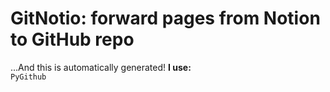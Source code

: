 # GitNotio: forward pages from Notion to GitHub repo 

...And this is automatically generated!
**I use:** \
`PyGithub`